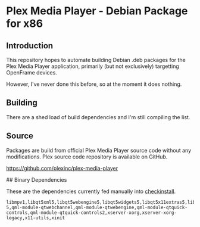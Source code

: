 Plex Media Player - Debian Package for x86
===========================================

## Introduction

This repository hopes to automate building Debian .deb packages for the Plex Media Player application, primarily (but not exclusively) targetting OpenFrame devices.

However, I've never done this before, so at the moment it does nothing.

## Building

There are a shed load of build dependencies and I'm still compiling the list.


## Source

Packages are build from official Plex Media Player source code without any modifications. Plex source code repository is available on GitHub.

https://github.com/plexinc/plex-media-player

## Binary Dependencies

These are the dependencies currently fed manually into [checkinstall](https://github.com/giuliomoro/checkinstall).

```
libmpv1,libqt5xml5,libqt5webengine5,libqt5widgets5,libqt5x11extras5,libqt5quick5,libqt5quickcontrols2-5,qml-module-qtwebchannel,qml-module-qtwebengine,qml-module-qtquick-controls,qml-module-qtquick-controls2,xserver-xorg,xserver-xorg-legacy,x11-utils,xinit
```